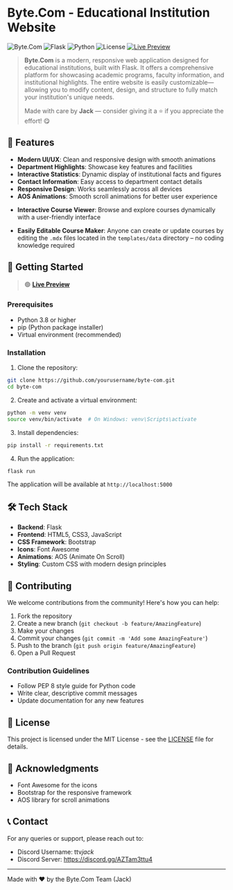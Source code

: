 # Byte.Com - Educational Institution Website

![Byte.Com](https://img.shields.io/badge/Byte.Com-Education-blue)
![Flask](https://img.shields.io/badge/Flask-2.0+-green)
![Python](https://img.shields.io/badge/Python-3.8+-blue)
![License](https://img.shields.io/badge/License-MIT-yellow)
[![Live Preview](https://img.shields.io/badge/Live%20Preview-Click%20Here-brightgreen)](https://byte-com-course-website.onrender.com)

> **Byte.Com** is a modern, responsive web application designed for educational institutions, built with Flask. It offers a comprehensive platform for showcasing academic programs, faculty information, and institutional highlights. The entire website is easily customizable—allowing you to modify content, design, and structure to fully match your institution's unique needs.
>
> Made with care by **Jack** — consider giving it a ⭐ if you appreciate the effort! 😋

## 🌟 Features

- **Modern UI/UX**: Clean and responsive design with smooth animations
- **Department Highlights**: Showcase key features and facilities
- **Interactive Statistics**: Dynamic display of institutional facts and figures
- **Contact Information**: Easy access to department contact details
- **Responsive Design**: Works seamlessly across all devices
- **AOS Animations**: Smooth scroll animations for better user experience
* **Interactive Course Viewer**: Browse and explore courses dynamically with a user-friendly interface

* **Easily Editable Course Maker**: Anyone can create or update courses by editing the `.mdx` files located in the `templates/data` directory – no coding knowledge required

## 🚀 Getting Started
>
> 🟢 **[Live Preview](https://byte-com-course-website.onrender.com)**  
>
### Prerequisites

- Python 3.8 or higher
- pip (Python package installer)
- Virtual environment (recommended)

### Installation

1. Clone the repository:

```bash
git clone https://github.com/yourusername/byte-com.git
cd byte-com
```

2. Create and activate a virtual environment:

```bash
python -m venv venv
source venv/bin/activate  # On Windows: venv\Scripts\activate
```

3. Install dependencies:

```bash
pip install -r requirements.txt
```

4. Run the application:

```bash
flask run
```

The application will be available at `http://localhost:5000`

## 🛠️ Tech Stack

- **Backend**: Flask
- **Frontend**: HTML5, CSS3, JavaScript
- **CSS Framework**: Bootstrap
- **Icons**: Font Awesome
- **Animations**: AOS (Animate On Scroll)
- **Styling**: Custom CSS with modern design principles

## 🤝 Contributing

We welcome contributions from the community! Here's how you can help:

1. Fork the repository
2. Create a new branch (`git checkout -b feature/AmazingFeature`)
3. Make your changes
4. Commit your changes (`git commit -m 'Add some AmazingFeature'`)
5. Push to the branch (`git push origin feature/AmazingFeature`)
6. Open a Pull Request

### Contribution Guidelines

- Follow PEP 8 style guide for Python code
- Write clear, descriptive commit messages
- Update documentation for any new features

## 📄 License

This project is licensed under the MIT License - see the [LICENSE](LICENSE) file for details.

## 🙏 Acknowledgments

- Font Awesome for the icons
- Bootstrap for the responsive framework
- AOS library for scroll animations

## 📞 Contact

For any queries or support, please reach out to:

- Discord Username: ttv*jack*
- Discord Server: https://discord.gg/AZTam3ttu4

---

Made with ❤️ by the Byte.Com Team (Jack)

